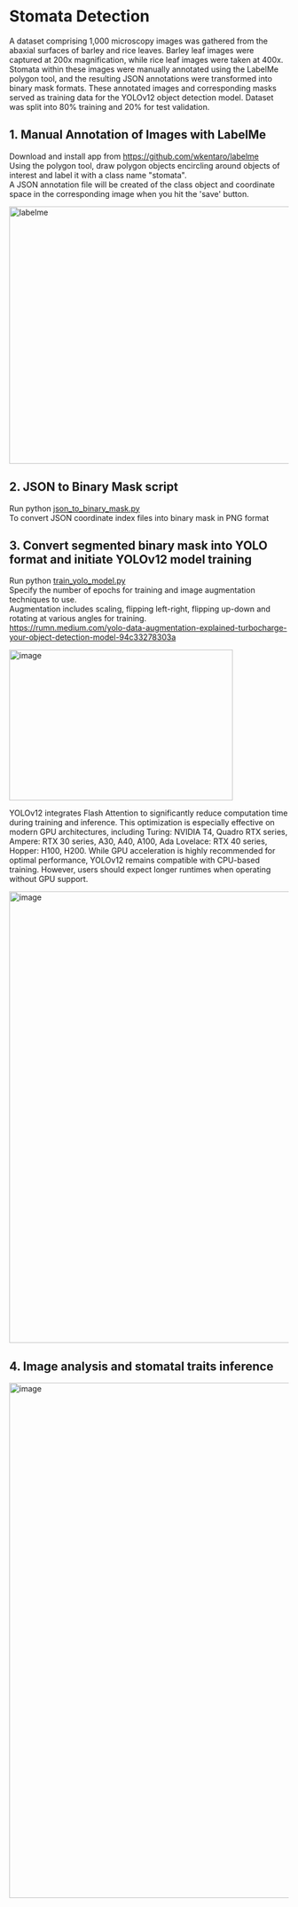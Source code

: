 # Stomata Detection
A dataset comprising 1,000 microscopy images was gathered from the abaxial surfaces of barley and rice leaves. Barley leaf images were captured at 200x magnification, while rice leaf images were taken at 400x. Stomata within these images were manually annotated using the LabelMe polygon tool, and the resulting JSON annotations were transformed into binary mask formats. These annotated images and corresponding masks served as training data for the YOLOv12 object detection model. Dataset was split into 80% training and 20% for test validation. 

## 1. Manual Annotation of Images with LabelMe
Download and install app from https://github.com/wkentaro/labelme
<br> Using the polygon tool, draw polygon objects encircling around objects of interest and label it with a class name "stomata". </br>
A JSON annotation file will be created of the class object and coordinate space in the corresponding image when you hit the 'save' button.

<img width="622" height="464" alt="labelme" src="https://github.com/user-attachments/assets/32442cec-06da-446b-a9e8-9fcefe2cdec0" />

## 2. JSON to Binary Mask script
Run python [json_to_binary_mask.py](https://github.com/kjxlau/stomata/blob/main/json_to_binary_mask.py) 
<br> To convert JSON coordinate index files into binary mask in PNG format </br>

## 3. Convert segmented binary mask into YOLO format and initiate YOLOv12 model training
Run python [train_yolo_model.py](https://github.com/kjxlau/stomata/blob/main/train_yolo_model.py)
<br> Specify the number of epochs for training and image augmentation techniques to use. </br>
Augmentation includes scaling, flipping left-right, flipping up-down and rotating at various angles for training.
<br> https://rumn.medium.com/yolo-data-augmentation-explained-turbocharge-your-object-detection-model-94c33278303a </br>

<img width="403" height="272" alt="image" src="https://github.com/user-attachments/assets/c81b17e0-f4c4-416b-ab30-4e2ec2e39638" />

YOLOv12 integrates Flash Attention to significantly reduce computation time during training and inference. This optimization is especially effective on modern GPU architectures, including Turing: NVIDIA T4, Quadro RTX series, Ampere: RTX 30 series, A30, A40, A100, Ada Lovelace: RTX 40 series, Hopper: H100, H200. While GPU acceleration is highly recommended for optimal performance, YOLOv12 remains compatible with CPU-based training. However, users should expect longer runtimes when operating without GPU support.

<img width="1346" height="814" alt="image" src="https://github.com/user-attachments/assets/67dd1075-3305-4364-9a0b-9e0898933e9f" />

## 4. Image analysis and stomatal traits inference
<img width="1667" height="929" alt="image" src="https://github.com/user-attachments/assets/a2940670-67a4-474c-8138-48c1aafa27c5" />
